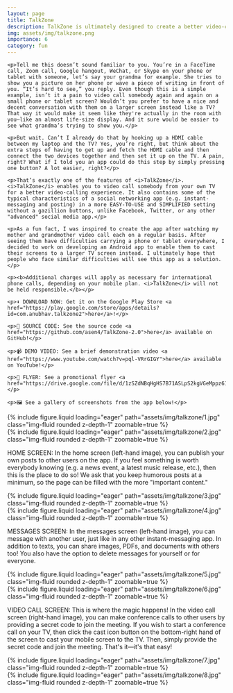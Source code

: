 ```yaml
---
layout: page
title: TalkZone
description: TalkZone is ultimately designed to create a better video-calling experience. (October 2021)
img: assets/img/talkzone.png
importance: 6
category: fun
---
```


<div>

    <p>Tell me this doesn’t sound familiar to you. You’re in a FaceTime call, Zoom call, Google hangout, WeChat, or Skype on your phone or tablet with someone, let’s say your grandma for example. She tries to show you a picture on her phone or wave a piece of writing in front of you. “It’s hard to see,” you reply. Even though this is a simple example, isn’t it a pain to video call somebody again and again on a small phone or tablet screen? Wouldn’t you prefer to have a nice and decent conversation with them on a larger screen instead like a TV? That way it would make it seem like they're actually in the room with you—like an almost life-size display. And it sure would be easier to see what grandma’s trying to show you.</p>

    <p>But wait. Can’t I already do that by hooking up a HDMI cable between my laptop and the TV? Yes, you’re right, but think about the extra steps of having to get up and fetch the HDMI cable and then connect the two devices together and then set it up on the TV. A pain, right? What if I told you an app could do this step by simply pressing one button? A lot easier, right?</p>

    <p>That’s exactly one of the features of <i>TalkZone</i>. <i>TalkZone</i> enables you to video call somebody from your own TV for a better video-calling experience. It also contains some of the typical characteristics of a social networking app (e.g. instant-messaging and posting) in a more EASY-TO-USE and SIMPLIFIED setting without a gazillion buttons, unlike Facebook, Twitter, or any other "advanced" social media app.</p>

    <p>As a fun fact, I was inspired to create the app after watching my mother and grandmother video call each on a regular basis. After seeing them have difficulties carrying a phone or tablet everywhere, I decided to work on developing an Android app to enable them to cast their screens to a larger TV screen instead. I ultimately hope that people who face similar difficulties will see this app as a solution.</p>

    <p><b>Additional charges will apply as necessary for international phone calls, depending on your mobile plan. <i>TalkZone</i> will not be held responsible.</b></p>

    <p>⬇️ DOWNLOAD NOW: Get it on the Google Play Store <a href="https://play.google.com/store/apps/details?id=com.anubhav.talkzone2">here</a>!</p>

    <p>📜 SOURCE CODE: See the source code <a href="https://github.com/asen4/TalkZone-2.0">here</a> available on GitHub!</p>

    <p>📹 DEMO VIDEO: See a brief demonstration video <a href="https://www.youtube.com/watch?v=pql-VRrGIGY">here</a> available on YouTube!</p>

    <p>📁 FLYER: See a promotional flyer <a href="https://drive.google.com/file/d/1zSZdNBqHgHS7B71ASLpS2kgVGeMppz61/view">here</a>!</p>

    <p>🖼️ See a gallery of screenshots from the app below!</p>

</div>

<div class="row">
    <div class="col-sm mt-3 mt-md-0">
        {% include figure.liquid loading="eager" path="assets/img/talkzone/1.jpg" class="img-fluid rounded z-depth-1" zoomable=true %}
    </div>
    <div class="col-sm mt-3 mt-md-0">
        {% include figure.liquid loading="eager" path="assets/img/talkzone/2.jpg" class="img-fluid rounded z-depth-1" zoomable=true %}
    </div>
</div>

<div class="caption">
    <p>HOME SCREEN: In the home screen (left-hand image), you can publish your own posts to other users on the app. If you feel something is worth everybody knowing (e.g. a news event, a latest music release, etc.), then this is the place to do so! We ask that you keep humorous posts at a minimum, so the page can be filled with the more "important content."</p>
</div>

<div class="row">
    <div class="col-sm mt-3 mt-md-0">
        {% include figure.liquid loading="eager" path="assets/img/talkzone/3.jpg" class="img-fluid rounded z-depth-1" zoomable=true %}
    </div>
    <div class="col-sm mt-3 mt-md-0">
        {% include figure.liquid loading="eager" path="assets/img/talkzone/4.jpg" class="img-fluid rounded z-depth-1" zoomable=true %}
    </div>
</div>

<div class="caption">
    <p>MESSAGES SCREEN: In the messages screen (left-hand image), you can message with another user, just like in any other instant-messaging app. In addition to texts, you can share images, PDFs, and documents with others too! You also have the option to delete messages for yourself or for everyone.</p>
</div>

<div class="row">
    <div class="col-sm mt-3 mt-md-0">
        {% include figure.liquid loading="eager" path="assets/img/talkzone/5.jpg" class="img-fluid rounded z-depth-1" zoomable=true %}
    </div>
    <div class="col-sm mt-3 mt-md-0">
        {% include figure.liquid loading="eager" path="assets/img/talkzone/6.jpg" class="img-fluid rounded z-depth-1" zoomable=true %}
    </div>
</div>

<div class="caption">
    <p>VIDEO CALL SCREEN: This is where the magic happens! In the video call screen (right-hand image), you can make conference calls to other users by providing a secret code to join the meeting. If you wish to start a conference call on your TV, then click the cast icon button on the bottom-right hand of the screen to cast your mobile screen to the TV. Then, simply provide the secret code and join the meeting. That's it—it's that easy!</p>
</div>

<div class="row">
    <div class="col-sm mt-3 mt-md-0">
        {% include figure.liquid loading="eager" path="assets/img/talkzone/7.jpg" class="img-fluid rounded z-depth-1" zoomable=true %}
    </div>
    <div class="col-sm mt-3 mt-md-0">
        {% include figure.liquid loading="eager" path="assets/img/talkzone/8.jpg" class="img-fluid rounded z-depth-1" zoomable=true %}
    </div>
</div>
